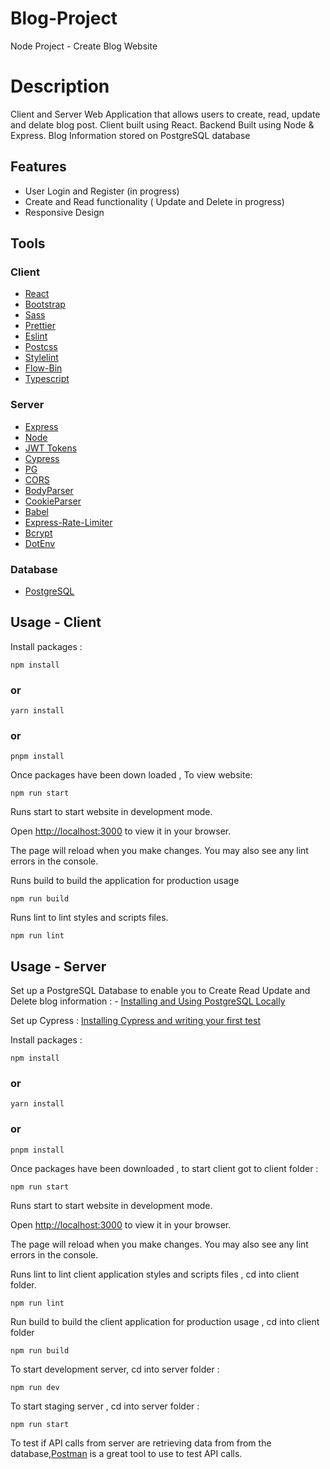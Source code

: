 # Blog-Project

Node Project - Create Blog Website

# Description

Client and Server Web Application that allows users to create, read, update and delate blog post. Client built using React. Backend Built using Node & Express. Blog Information stored on PostgreSQL database

## Features

- User Login and Register (in progress)
- Create and Read functionality ( Update and Delete in progress)
- Responsive Design

## Tools

### Client

- [React](https://react.dev/)
- [Bootstrap](https://getbootstrap.com/)
- [Sass](https://sass-lang.com/)
- [Prettier](https://prettier.io/)
- [Eslint](https://eslint.org/)
- [Postcss](https://postcss.org/)
- [Stylelint](https://stylelint.io/)
- [Flow-Bin](https://www.npmjs.com/package/flow-bin/)
- [Typescript](https://www.typescriptlang.org/)

### Server

- [Express](https://expressjs.com/)
- [Node](https://nodejs.org/en)
- [JWT Tokens](https://jwt.io/)
- [Cypress](https://www.cypress.io/)
- [PG](https://www.npmjs.com/package/pg/)
- [CORS](https://www.npmjs.com/package/cors/)
- [BodyParser](https://www.npmjs.com/package/body-parser)
- [CookieParser](https://www.npmjs.com/package/cookie-parser)
- [Babel](https://babeljs.io/)
- [Express-Rate-Limiter](https://www.npmjs.com/package/express-rate-limit)
- [Bcrypt](https://www.npmjs.com/package/bcrypt)
- [DotEnv](https://www.npmjs.com/package/dotenv)

### Database

- [PostgreSQL](https://www.postgresql.org/)

## Usage - Client

Install packages :

`npm install`

### or

`yarn install`

### or

`pnpm install`

Once packages have been down loaded , To view website:

`npm run start`

Runs start to start website in development mode.

Open [http://localhost:3000](http://localhost:3000) to view it in your browser.

The page will reload when you make changes. You may also see any lint errors in the console.

Runs build to build the application for production usage

`npm run build`

Runs lint to lint styles and scripts files.

`npm run lint`

## Usage - Server

Set up a PostgreSQL Database to enable you to Create Read Update and Delete blog information : - [Installing and Using PostgreSQL Locally](https://www.codecademy.com/article/installing-and-using-postgresql-locally)

Set up Cypress : [Installing Cypress and writing your first test](https://learn.cypress.io/testing-your-first-application/installing-cypress-and-writing-your-first-test)

Install packages :

`npm install`

### or

`yarn install`

### or

`pnpm install`

Once packages have been downloaded , to start client got to client folder :

`npm run start`

Runs start to start website in development mode.

Open [http://localhost:3000](http://localhost:3000) to view it in your browser.

The page will reload when you make changes. You may also see any lint errors in the console.

Runs lint to lint client application styles and scripts files , cd into client folder.

`npm run lint`

Run build to build the client application for production usage , cd into client folder

`npm run build`

To start development server, cd into server folder :

`npm run dev`

To start staging server , cd into server folder :

`npm run start`

To test if API calls from server are retrieving data from from the database,[Postman](https://www.postman.com/) is a great tool to use to test API calls.
